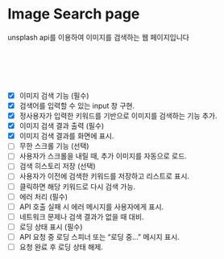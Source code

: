 
# Image Search page

unsplash api를 이용하여 이미지를 검색하는 웹 페이지입니다

<br>
<br>


<br>

<br>

- [x] 이미지 검색 기능 (필수)
- [x] 검색어를 입력할 수 있는 input 창 구현.
- [x] 정사용자가 입력한 키워드를 기반으로 이미지를 검색하는 기능 추가.
- [x] 이미지 검색 결과 출력 (필수)
- [x] 이미지 검색 결과를 화면에 표시.
- [ ] 무한 스크롤 기능 (선택)
- [ ] 사용자가 스크롤을 내릴 때, 추가 이미지를 자동으로 로드.
- [ ] 검색 히스토리 저장 (선택)
- [ ] 사용자가 이전에 검색한 키워드를 저장하고 리스트로 표시.
- [ ] 클릭하면 해당 키워드로 다시 검색 가능.
- [ ] 에러 처리 (필수)
- [ ] API 호출 실패 시 에러 메시지를 사용자에게 표시.
- [ ] 네트워크 문제나 검색 결과가 없을 때 대비.
- [ ] 로딩 상태 표시 (필수)
- [ ] API 요청 중 로딩 스피너 또는 “로딩 중…” 메시지 표시.
- [ ] 요청 완료 후 로딩 상태 해제.

